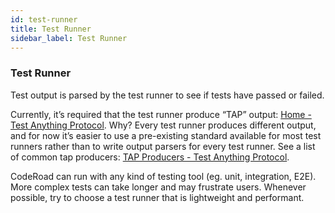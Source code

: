 ```yaml
---
id: test-runner
title: Test Runner
sidebar_label: Test Runner
---
```


### Test Runner

Test output is parsed by the test runner to see if tests have passed or failed.

Currently, it’s required that the test runner produce “TAP” output: [Home - Test Anything Protocol](https://testanything.org/). Why? Every test runner produces different output, and for now it’s easier to use a pre-existing standard available for most test runners rather than to write output parsers for every test runner. See a list of common tap producers: [TAP Producers - Test Anything Protocol](https://testanything.org/producers.html).

CodeRoad can run with any kind of testing tool (eg. unit, integration, E2E). More complex tests can take longer and may frustrate users. Whenever possible, try to choose a test runner that is lightweight and performant.
